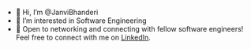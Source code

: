 - 👋 Hi, I’m @JanviBhanderi
- 👀 I’m interested in Software Engineering
- 💼 Open to networking and connecting with fellow software engineers! Feel free to connect with me on [LinkedIn](https://www.linkedin.com/in/janvi-bhanderi-646079297/).


<!---
janvirbhanderi6/janvirbhanderi6 is a ✨ special ✨ repository because its `README.md` (this file) appears on your GitHub profile.
You can click the Preview link to take a look at your changes.
--->
